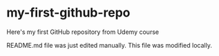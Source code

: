 # my-first-github-repo
Here's my first GitHub repository from Udemy course

README.md file was just edited manually. This file was modified locally.
